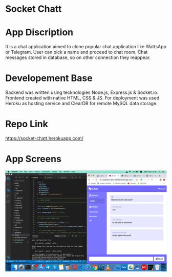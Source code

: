 <h1>Socket Chatt</h1>

# App Discription
It is a chat application aimed to clone popular chat application like WattsApp or Telegram. User can pick a name and proceed to chat room. Chat messages stored in database, so on other connection they reappear.

# Developement Base
Backend was written using tecknologies Node.js, Express.js & Socket.io. Frontend created with native HTML, CSS & JS. For deployment was used Heroku as hosting service and ClearDB for remote MySQL data storage.

# Repo Link
https://socket-chatt.herokuapp.com/

# App Screens
<img src="./screen.png" alt="" />